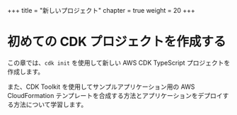 +++
title = "新しいプロジェクト"
chapter = true
weight = 20
+++

# 初めての CDK プロジェクトを作成する

この章では、`cdk init` を使用して新しい AWS CDK TypeScript プロジェクトを作成します。

また、CDK Toolkit を使用してサンプルアプリケーション用の AWS CloudFormation テンプレートを合成する方法とアプリケーションをデプロイする方法について学習します。

